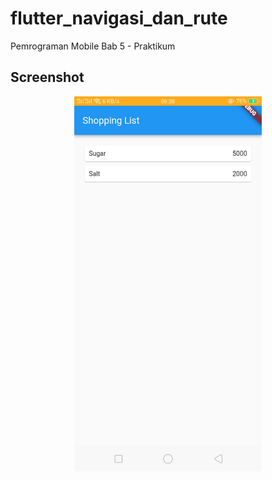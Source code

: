 # flutter_navigasi_dan_rute

Pemrograman Mobile Bab 5 - Praktikum

## Screenshot
<p align="center">
<img src="https://github.com/onynovianti/flutter_navigasi_dan_rute/blob/master/assets/1.jpg" width="300" />
</p>
